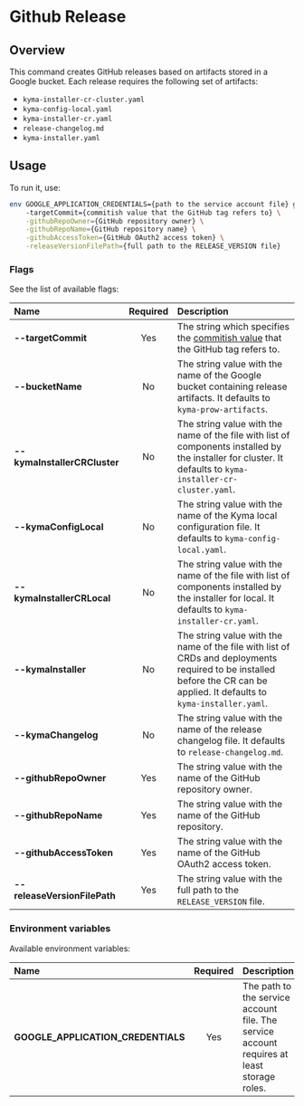 # Github Release

## Overview

This command creates GitHub releases based on artifacts stored in a Google bucket. Each release requires the following set of artifacts:
- `kyma-installer-cr-cluster.yaml`
- `kyma-config-local.yaml`
- `kyma-installer-cr.yaml`
- `release-changelog.md`
- `kyma-installer.yaml`

## Usage

To run it, use:
```bash
env GOOGLE_APPLICATION_CREDENTIALS={path to the service account file} go run main.go \ 
    -targetCommit={commitish value that the GitHub tag refers to} \
    -githubRepoOwner={GitHub repository owner} \
    -githubRepoName={GitHub repository name} \
    -githubAccessToken={GitHub OAuth2 access token} \
    -releaseVersionFilePath={full path to the RELEASE_VERSION file} 
```

### Flags

See the list of available flags:

| Name                             | Required | Description                                                                                          |
| :-----------------------------   | :------: | :--------------------------------------------------------------------------------------------------- |
| **--targetCommit**               |   Yes    | The string which specifies the [commitish value](https://developer.github.com/v3/repos/releases/#create-a-release) that the GitHub tag refers to.
| **--bucketName**                 |    No    | The string value with the name of the Google bucket containing release artifacts. It defaults to `kyma-prow-artifacts`.
| **--kymaInstallerCRCluster**     |    No    | The string value with the name of the file with list of components installed by the installer for cluster. It defaults to `kyma-installer-cr-cluster.yaml`.
| **--kymaConfigLocal**            |    No    | The string value with the name of the Kyma local configuration file. It defaults to `kyma-config-local.yaml`.
| **--kymaInstallerCRLocal**       |    No    | The string value with the name of the file with list of components installed by the installer for local. It defaults to `kyma-installer-cr.yaml`.
| **--kymaInstaller**              |    No    | The string value with the name of the file with list of CRDs and deployments required to be installed before the CR can be applied. It defaults to `kyma-installer.yaml`.
| **--kymaChangelog**              |    No    | The string value with the name of the release changelog file. It defaults to `release-changelog.md`.
| **--githubRepoOwner**            |   Yes    | The string value with the name of the GitHub repository owner.
| **--githubRepoName**             |   Yes    | The string value with the name of the GitHub repository.
| **--githubAccessToken**          |   Yes    | The string value with the name of the GitHub OAuth2 access token.
| **--releaseVersionFilePath**     |   Yes    | The string value with the full path to the `RELEASE_VERSION` file.

### Environment variables

Available environment variables:

| Name                                  | Required | Description                                                                                          |
| :------------------------------------ | :------: | :--------------------------------------------------------------------------------------------------- |
| **GOOGLE_APPLICATION_CREDENTIALS**    |    Yes   | The path to the service account file. The service account requires at least storage roles. |
